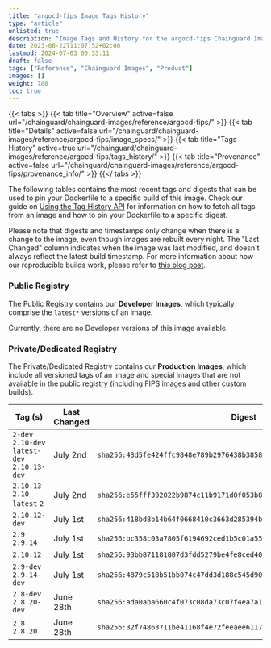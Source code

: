 ```yaml
---
title: "argocd-fips Image Tags History"
type: "article"
unlisted: true
description: "Image Tags and History for the argocd-fips Chainguard Image"
date: 2023-06-22T11:07:52+02:00
lastmod: 2024-07-03 00:33:11
draft: false
tags: ["Reference", "Chainguard Images", "Product"]
images: []
weight: 700
toc: true
---
```


{{< tabs >}}
{{< tab title="Overview" active=false url="/chainguard/chainguard-images/reference/argocd-fips/" >}}
{{< tab title="Details" active=false url="/chainguard/chainguard-images/reference/argocd-fips/image_specs/" >}}
{{< tab title="Tags History" active=true url="/chainguard/chainguard-images/reference/argocd-fips/tags_history/" >}}
{{< tab title="Provenance" active=false url="/chainguard/chainguard-images/reference/argocd-fips/provenance_info/" >}}
{{</ tabs >}}

The following tables contains the most recent tags and digests that can be used to pin your Dockerfile to a specific build of this image. Check our guide on [Using the Tag History API](/chainguard/chainguard-images/using-the-tag-history-api/) for information on how to fetch all tags from an image and how to pin your Dockerfile to a specific digest.

Please note that digests and timestamps only change when there is a change to the image, even though images are rebuilt every night. The "Last Changed" column indicates when the image was last modified, and doesn't always reflect the latest build timestamp. For more information about how our reproducible builds work, please refer to [this blog post](https://www.chainguard.dev/unchained/reproducing-chainguards-reproducible-image-builds).

### Public Registry
The Public Registry contains our **Developer Images**, which typically comprise the `latest*` versions of an image.

Currently, there are no Developer versions of this image available.

### Private/Dedicated Registry
The Private/Dedicated Registry contains our **Production Images**, which include all versioned tags of an image and special images that are not available in the public registry (including FIPS images and other custom builds).

| Tag (s)                                        | Last Changed | Digest                                                                    |
|------------------------------------------------|--------------|---------------------------------------------------------------------------|
|  `2-dev` `2.10-dev` `latest-dev` `2.10.13-dev` | July 2nd     | `sha256:43d5fe424ffc9848e789b2976438b3858690c18e4203b73de9d2b9e329ab90d2` |
|  `2.10.13` `2.10` `latest` `2`                 | July 2nd     | `sha256:e55fff392022b9874c11b9171d0f053b881e10bfb6ff6994b7e6828de83f79d8` |
|  `2.10.12-dev`                                 | July 1st     | `sha256:418bd8b14b64f0668410c3663d285394bf1ae2e9c09f19cdecb53f15e1f522f9` |
|  `2.9` `2.9.14`                                | July 1st     | `sha256:bc358c03a7805f6194692ced1b5c01a552a69aa966011196582356fe330f36e4` |
|  `2.10.12`                                     | July 1st     | `sha256:93bb871181807d3fdd5279be4fe8ced407fd3186882ab274d6d49eae0ed98680` |
|  `2.9-dev` `2.9.14-dev`                        | July 1st     | `sha256:4879c518b51bb074c47dd3d188c545d901cdfdb16cc0b3cbf477465cbf2d3c06` |
|  `2.8-dev` `2.8.20-dev`                        | June 28th    | `sha256:ada0aba660c4f073c08da73c07f4ea7a16122361c93690072c9f87f314df1d61` |
|  `2.8` `2.8.20`                                | June 28th    | `sha256:32f74863711be41168f4e72feeaee61178913f05f383cfef15618396c2431946` |

